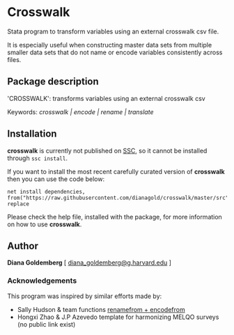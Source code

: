 # Crosswalk
Stata program to transform variables using an external crosswalk csv file.

It is especially useful when constructing master data sets from multiple smaller data sets that do not name or encode variables consistently across files.

## Package description

'CROSSWALK': transforms variables using an external crosswalk csv

Keywords: _crosswalk | encode | rename | translate_

## Installation

  **crosswalk** is currently not published on [SSC](https://www.stata.com/support/ssc-installation/), so it cannot be installed through `ssc install`.

  If you want to install the most recent carefully curated version of  **crosswalk** then you can use the code below:
```
net install dependencies, from("https://raw.githubusercontent.com/dianagold/crosswalk/master/src") replace
```

  Please check the help file, installed with the package, for more information on how to use **crosswalk**.

## Author

  **Diana Goldemberg** [ [diana_goldemberg@g.harvard.edu](mailto:diana_goldemberg@g.harvard.edu) ]

### Acknowledgements

This program was inspired by similar efforts made by:
* Sally Hudson & team functions [renamefrom + encodefrom](https://github.com/slhudson/rename-and-encode)
* Hongxi Zhao & J.P Azevedo template for harmonizing MELQO surveys (no public link exist)

